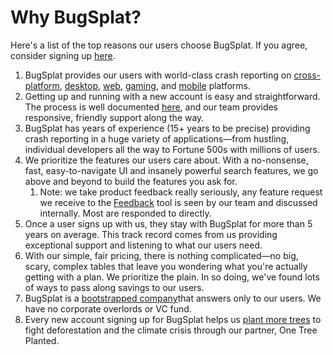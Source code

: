 # Why BugSplat?

Here's a list of the top reasons our users choose BugSplat.  If you agree, consider signing up [here](https://app.bugsplat.com/v2/sign-up).

1. BugSplat provides our users with world-class crash reporting on [cross-platform](../introduction/getting-started/integrations/cross-platform/), [desktop](../introduction/getting-started/integrations/desktop/), [web](../introduction/getting-started/integrations/web/), [gaming](../introduction/getting-started/integrations/game-development/), and [mobile](../introduction/getting-started/integrations/mobile/) platforms.  
2. Getting up and running with a new account is easy and straightforward.  The process is well documented [here](../introduction/getting-started/), and our team provides responsive, friendly support along the way.  
3. BugSplat has years of experience \(15+ years to be precise\) providing crash reporting in a huge variety of applications—from hustling, individual developers all the way to Fortune 500s with millions of users.
4. We prioritize the features our users care about. With a no-nonsense, fast, easy-to-navigate UI and insanely powerful search features, we go above and beyond to build the features you ask for.
   1. Note: we take product feedback really seriously, any feature request we receive to the [Feedback](../education/how-tos/sending-feedback.md) tool is seen by our team and discussed internally.  Most are responded to directly.
5. Once a user signs up with us, they stay with BugSplat for more than 5 years on average. This track record comes from us providing exceptional support and listening to what our users need. 
6. With our simple, fair pricing, there is nothing complicated—no big, scary, complex tables that leave you wondering what you're actually getting with a plan. We prioritize the plain. In so doing, we've found lots of ways to pass along savings to our users. 
7. BugSplat is a [bootstrapped company](who-is-bugsplat/)that answers only to our users. We have no corporate overlords or  VC fund.  
8. Every new account signing up for BugSplat helps us [plant more trees](who-is-bugsplat/charitable-giving.md) to fight deforestation and the climate crisis through our partner, One Tree Planted.  



